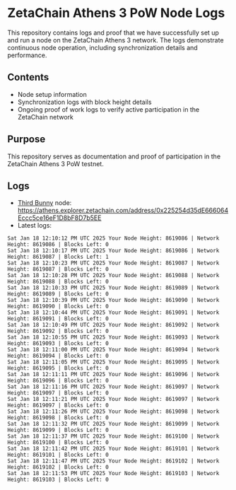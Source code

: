 # ZetaChain Athens 3 PoW Node Logs
This repository contains logs and proof that we have successfully set up and run a node on the ZetaChain Athens 3 network. The logs demonstrate continuous node operation, including synchronization details and performance.

## Contents
- Node setup information
- Synchronization logs with block height details
- Ongoing proof of work logs to verify active participation in the ZetaChain network

## Purpose
This repository serves as documentation and proof of participation in the ZetaChain Athens 3 PoW testnet.

## Logs

- [Third Bunny](https://thirdbunny.xyz/) node: https://athens.explorer.zetachain.com/address/0x225254d35dE666064Eccc5ce16eF1D8bF8D7b5EE
- Latest logs:
```
Sat Jan 18 12:10:12 PM UTC 2025 Your Node Height: 8619086 | Network Height: 8619086 | Blocks Left: 0
Sat Jan 18 12:10:17 PM UTC 2025 Your Node Height: 8619086 | Network Height: 8619087 | Blocks Left: 1
Sat Jan 18 12:10:23 PM UTC 2025 Your Node Height: 8619087 | Network Height: 8619087 | Blocks Left: 0
Sat Jan 18 12:10:28 PM UTC 2025 Your Node Height: 8619088 | Network Height: 8619088 | Blocks Left: 0
Sat Jan 18 12:10:33 PM UTC 2025 Your Node Height: 8619089 | Network Height: 8619089 | Blocks Left: 0
Sat Jan 18 12:10:39 PM UTC 2025 Your Node Height: 8619090 | Network Height: 8619090 | Blocks Left: 0
Sat Jan 18 12:10:44 PM UTC 2025 Your Node Height: 8619091 | Network Height: 8619091 | Blocks Left: 0
Sat Jan 18 12:10:49 PM UTC 2025 Your Node Height: 8619092 | Network Height: 8619092 | Blocks Left: 0
Sat Jan 18 12:10:55 PM UTC 2025 Your Node Height: 8619093 | Network Height: 8619093 | Blocks Left: 0
Sat Jan 18 12:11:00 PM UTC 2025 Your Node Height: 8619094 | Network Height: 8619094 | Blocks Left: 0
Sat Jan 18 12:11:05 PM UTC 2025 Your Node Height: 8619095 | Network Height: 8619095 | Blocks Left: 0
Sat Jan 18 12:11:11 PM UTC 2025 Your Node Height: 8619096 | Network Height: 8619096 | Blocks Left: 0
Sat Jan 18 12:11:16 PM UTC 2025 Your Node Height: 8619097 | Network Height: 8619097 | Blocks Left: 0
Sat Jan 18 12:11:21 PM UTC 2025 Your Node Height: 8619097 | Network Height: 8619097 | Blocks Left: 0
Sat Jan 18 12:11:26 PM UTC 2025 Your Node Height: 8619098 | Network Height: 8619098 | Blocks Left: 0
Sat Jan 18 12:11:32 PM UTC 2025 Your Node Height: 8619099 | Network Height: 8619099 | Blocks Left: 0
Sat Jan 18 12:11:37 PM UTC 2025 Your Node Height: 8619100 | Network Height: 8619100 | Blocks Left: 0
Sat Jan 18 12:11:42 PM UTC 2025 Your Node Height: 8619101 | Network Height: 8619101 | Blocks Left: 0
Sat Jan 18 12:11:47 PM UTC 2025 Your Node Height: 8619102 | Network Height: 8619102 | Blocks Left: 0
Sat Jan 18 12:11:53 PM UTC 2025 Your Node Height: 8619103 | Network Height: 8619103 | Blocks Left: 0
```

